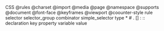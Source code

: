 CSS
   @rules
        @charset
        @import
        @media
        @page
        @namespace
        @supports
        @document
        @font-face
        @keyframes
        @viewport
        @coounter-style
   rule
       selector
                selector_group
                combinator
                simple_selector
                    type
                    *
                    #
                    .
                    []
                    :
                    ::
       declaration
                key
                    property
                    variable
                value